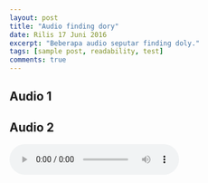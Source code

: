 ```yaml
---
layout: post
title: "Audio finding dory"
date: Rilis 17 Juni 2016
excerpt: "Beberapa audio seputar finding doly."
tags: [sample post, readability, test]
comments: true
---
```


## Audio 1

<audio autoplay>
  <source src="/ab.ogg" type="audio/ogg">
Your browser does not support the audio element.
</audio>

## Audio 2

<audio controls="controls">
  <source src="//ab.ogg" type="audio/ogg">
Your browser does not support the audio element.
</audio>


